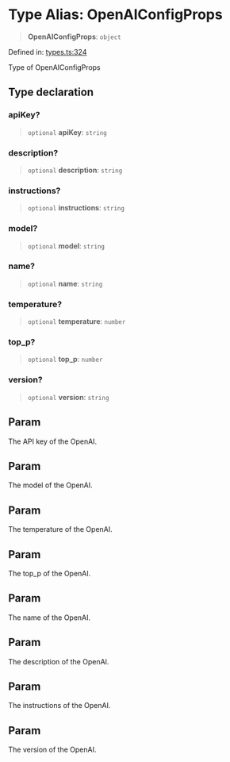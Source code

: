 # Type Alias: OpenAIConfigProps

> **OpenAIConfigProps**: `object`

Defined in: [types.ts:324](https://github.com/GeoDaCenter/openassistant/blob/2a93b5036fdb3a9355cf5403bdecfb2525f1d8b3/packages/core/src/types.ts#L324)

Type of OpenAIConfigProps

## Type declaration

### apiKey?

> `optional` **apiKey**: `string`

### description?

> `optional` **description**: `string`

### instructions?

> `optional` **instructions**: `string`

### model?

> `optional` **model**: `string`

### name?

> `optional` **name**: `string`

### temperature?

> `optional` **temperature**: `number`

### top\_p?

> `optional` **top\_p**: `number`

### version?

> `optional` **version**: `string`

## Param

The API key of the OpenAI.

## Param

The model of the OpenAI.

## Param

The temperature of the OpenAI.

## Param

The top_p of the OpenAI.

## Param

The name of the OpenAI.

## Param

The description of the OpenAI.

## Param

The instructions of the OpenAI.

## Param

The version of the OpenAI.
